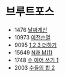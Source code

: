 # 브루트포스


  * 1476 [날짜계산](https://www.acmicpc.net/problem/1476)
  * 10973 [이전순열](https://www.acmicpc.net/problem/10973)
  * 9095 [1,2,3 더하기](https://www.acmicpc.net/problem/9095)
  * 15649 [N과 M(1)](https://www.acmicpc.net/problem/15649)
  * 1748 [수 이어 쓰기 1](https://www.acmicpc.net/problem/1748)
  * 2003 [수들의 합 2](https://www.acmicpc.net/problem/2003)
  
